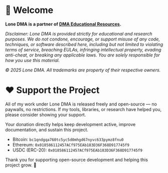 # 👋 Welcome

**Lone DMA is a partner of [DMA Educational Resources](https://github.com/dma-educational-resources).**

*Disclaimer: Lone DMA is provided strictly for educational and research purposes. We do not condone, encourage, or support misuse of any code, techniques, or software described here, including but not limited to violating terms of service, breaching EULAs, infringing intellectual property, evading anti-cheat, or breaking any applicable laws. You are solely responsible for how you use this material.*

*© 2025 Lone DMA. All trademarks are property of their respective owners.*

# ❤️ Support the Project

All of my work under Lone DMA is released freely and open-source — no paywalls, no restrictions.
If my tools, libraries, or research have helped you, please consider showing your support.

Your donation directly helps keep development active, improve documentation, and sustain this project.

* Bitcoin: `bc1qndgqa760tc5yc5d0mhgd67nyvc633pymz8fnu0`
* Ethereum: `0x018586112457ACf975EAb183D36F368D917745f9`
* USDC (ERC-20): `0x018586112457ACf975EAb183D36F368D917745f9`

Thank you for supporting open-source development and helping this project grow. 🙏
